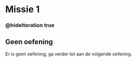 # Missie 1
### @hideIteration true
## Geen oefening

Er is geen oefening, ga verder tot aan de volgende oefening.